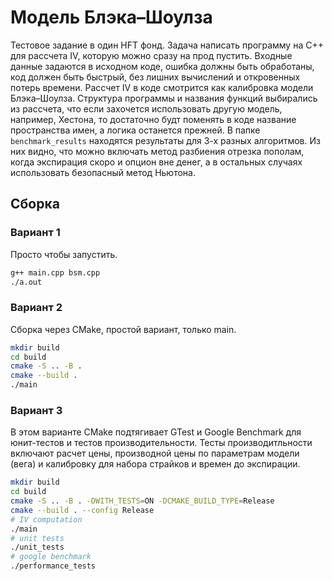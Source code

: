# Модель Блэка–Шоулза

Тестовое задание в один HFT фонд.
Задача написать программу на C++ для рассчета IV, которую можно сразу на прод пустить.
Входные данные задаются в исходном коде, ошибка должны быть обработаны, 
код должен быть быстрый, без лишних вычислений и откровенных потерь времени.
Рассчет IV в коде смотрится как калибровка модели Блэка–Шоулза.
Структура программы и названия функций выбирались из рассчета,
что если захочется использовать другую модель, например, Хестона,
то достаточно будт поменять в коде название пространства имен, а логика останется прежней.
В папке ``benchmark_results`` находятся результаты для 3-х разных алгоритмов.
Из них видно, что можно включать метод разбиения отрезка пополам, 
когда экспирация скоро и опцион вне денег, а в остальных случаях использовать безопасный метод Ньютона.

## Сборка

### Вариант 1
Просто чтобы запустить.
```bash
g++ main.cpp bsm.cpp
./a.out
```

### Вариант 2
Сборка через CMake, простой вариант, только main.
```bash
mkdir build
cd build
cmake -S .. -B .
cmake --build .
./main
```
### Вариант 3
В этом варианте CMake подтягивает GTest и Google Benchmark для юнит-тестов и тестов производительности.
Тесты производитльности включают расчет цены, производной цены по параметрам модели (вега)
и калибровку для набора страйков и времен до экспирации.
```bash
mkdir build
cd build
cmake -S .. -B . -DWITH_TESTS=ON -DCMAKE_BUILD_TYPE=Release
cmake --build . --config Release
# IV computation
./main
# unit tests
./unit_tests
# google benchmark
./performance_tests
```
